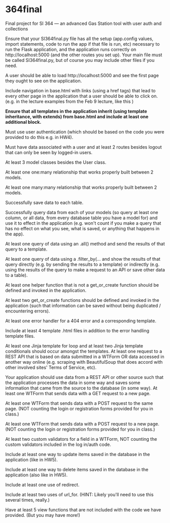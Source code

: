 # 364final
Final project for SI 364 — an advanced Gas Station tool with user auth and collections

Ensure that your SI364final.py file has all the setup (app.config values, import statements, code to run the app if that file is run, etc) necessary to run the Flask application, and the application runs correctly on http://localhost:5000 (and the other routes you set up). Your main file must be called SI364final.py, but of course you may include other files if you need.

A user should be able to load http://localhost:5000 and see the first page they ought to see on the application.

Include navigation in base.html with links (using a href tags) that lead to every other page in the application that a user should be able to click on. (e.g. in the lecture examples from the Feb 9 lecture, like this )

**Ensure that all templates in the application inherit (using template inheritance, with extends) from base.html and include at least one additional block.**

Must use user authentication (which should be based on the code you were provided to do this e.g. in HW4).

Must have data associated with a user and at least 2 routes besides logout that can only be seen by logged-in users.

At least 3 model classes besides the User class.

At least one one:many relationship that works properly built between 2 models.

At least one many:many relationship that works properly built between 2 models.

Successfully save data to each table.

Successfully query data from each of your models (so query at least one column, or all data, from every database table you have a model for) and use it to effect in the application (e.g. won't count if you make a query that has no effect on what you see, what is saved, or anything that happens in the app).

At least one query of data using an .all() method and send the results of that query to a template.

At least one query of data using a .filter_by(... and show the results of that query directly (e.g. by sending the results to a template) or indirectly (e.g. using the results of the query to make a request to an API or save other data to a table).

At least one helper function that is not a get_or_create function should be defined and invoked in the application.

At least two get_or_create functions should be defined and invoked in the application (such that information can be saved without being duplicated / encountering errors).

At least one error handler for a 404 error and a corresponding template.

Include at least 4 template .html files in addition to the error handling template files.

At least one Jinja template for loop and at least two Jinja template conditionals should occur amongst the templates.
At least one request to a REST API that is based on data submitted in a WTForm OR data accessed in another way online (e.g. scraping with BeautifulSoup that does accord with other involved sites' Terms of Service, etc).

Your application should use data from a REST API or other source such that the application processes the data in some way and saves some information that came from the source to the database (in some way).
At least one WTForm that sends data with a GET request to a new page.

At least one WTForm that sends data with a POST request to the same page. (NOT counting the login or registration forms provided for you in class.)

At least one WTForm that sends data with a POST request to a new page. (NOT counting the login or registration forms provided for you in class.)

At least two custom validators for a field in a WTForm, NOT counting the custom validators included in the log in/auth code.

Include at least one way to update items saved in the database in the application (like in HW5).

Include at least one way to delete items saved in the database in the application (also like in HW5).

Include at least one use of redirect.

Include at least two uses of url_for. (HINT: Likely you'll need to use this several times, really.)

Have at least 5 view functions that are not included with the code we have provided. (But you may have more!)
